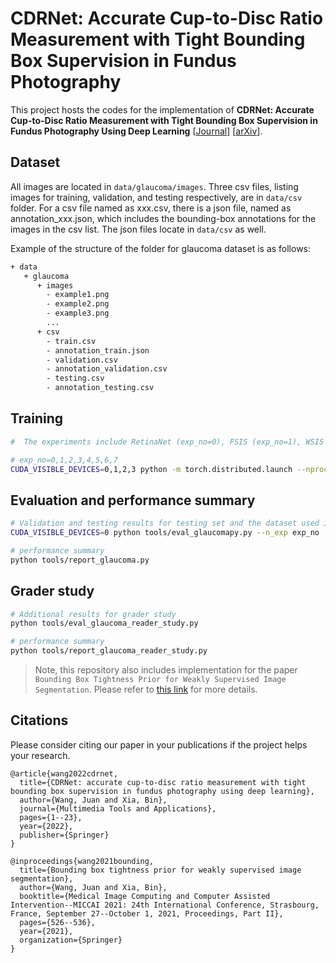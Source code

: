 # CDRNet: Accurate Cup-to-Disc Ratio Measurement with Tight Bounding Box Supervision in Fundus Photography

This project hosts the codes for the implementation of **CDRNet: Accurate Cup-to-Disc Ratio Measurement with Tight Bounding Box Supervision in Fundus Photography Using Deep Learning** [[Journal](https://link.springer.com/article/10.1007/s11042-022-14183-2)] [[arXiv](https://arxiv.org/abs/2110.00943)].

## Dataset

All images are located in `data/glaucoma/images`. Three csv files, listing images for training, validation, and testing respectively, are in `data/csv` folder. For a csv file named as xxx.csv, there is a json file, named as annotation_xxx.json, which includes the bounding-box annotations for the images in the csv list. The json files locate in `data/csv` as well. 

Example of the structure of the folder for glaucoma dataset is as follows:

```bash
+ data
   + glaucoma
      + images
        - example1.png
        - example2.png
        - example3.png
        ...
      + csv
        - train.csv
        - annotation_train.json
        - validation.csv
        - annotation_validation.csv
        - testing.csv
        - annotation_testing.csv
```

## Training

```bash
#  The experiments include RetinaNet (exp_no=0), FSIS (exp_no=1), WSIS (exp_no=2,3), and CDRNet (exp_no=4,5,6,7)

# exp_no=0,1,2,3,4,5,6,7
CUDA_VISIBLE_DEVICES=0,1,2,3 python -m torch.distributed.launch --nproc_per_node=4 --use_env tools/train_glaucoma.py --n_exp exp_no --world-size 4
```

## Evaluation and performance summary

```bash
# Validation and testing results for testing set and the dataset used in reader study, exp_no=0,1,2,3,4,5,6,7
CUDA_VISIBLE_DEVICES=0 python tools/eval_glaucomapy.py --n_exp exp_no

# performance summary
python tools/report_glaucoma.py
```

## Grader study

```bash
# Additional results for grader study
python tools/eval_glaucoma_reader_study.py

# performance summary
python tools/report_glaucoma_reader_study.py
```

> Note, this repository also includes implementation for the paper `Bounding Box Tightness Prior for Weakly Supervised Image Segmentation`. Please refer to [this link](https://github.com/wangjuan313/wsis-boundingbox) for more details. 

## Citations

Please consider citing our paper in your publications if the project helps your research.

```
@article{wang2022cdrnet,
  title={CDRNet: accurate cup-to-disc ratio measurement with tight bounding box supervision in fundus photography using deep learning},
  author={Wang, Juan and Xia, Bin},
  journal={Multimedia Tools and Applications},
  pages={1--23},
  year={2022},
  publisher={Springer}
}

@inproceedings{wang2021bounding,
  title={Bounding box tightness prior for weakly supervised image segmentation},
  author={Wang, Juan and Xia, Bin},
  booktitle={Medical Image Computing and Computer Assisted Intervention--MICCAI 2021: 24th International Conference, Strasbourg, France, September 27--October 1, 2021, Proceedings, Part II},
  pages={526--536},
  year={2021},
  organization={Springer}
}
```
